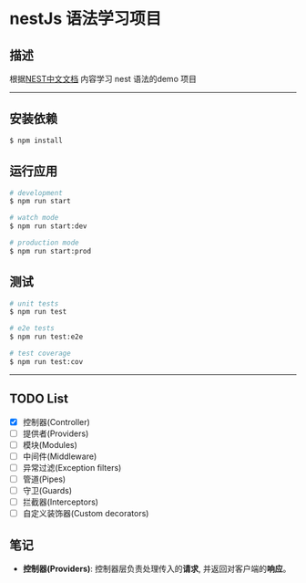 # nestJs 语法学习项目

## 描述

根据[NEST中文文档](https://docs.nestjs.cn/6/controllers) 内容学习 nest 语法的demo 项目

**********

## 安装依赖

```bash
$ npm install
```

## 运行应用

```bash
# development
$ npm run start

# watch mode
$ npm run start:dev

# production mode
$ npm run start:prod
```

## 测试

```bash
# unit tests
$ npm run test

# e2e tests
$ npm run test:e2e

# test coverage
$ npm run test:cov
```
***********

## TODO List
- [x] 控制器(Controller)
- [ ] 提供者(Providers)
- [ ] 模块(Modules)
- [ ] 中间件(Middleware)
- [ ] 异常过滤(Exception filters)
- [ ] 管道(Pipes)
- [ ] 守卫(Guards)
- [ ] 拦截器(Interceptors)
- [ ] 自定义装饰器(Custom decorators)

## 笔记
- **控制器(Providers)**: 控制器层负责处理传入的**请求**, 并返回对客户端的**响应**。
